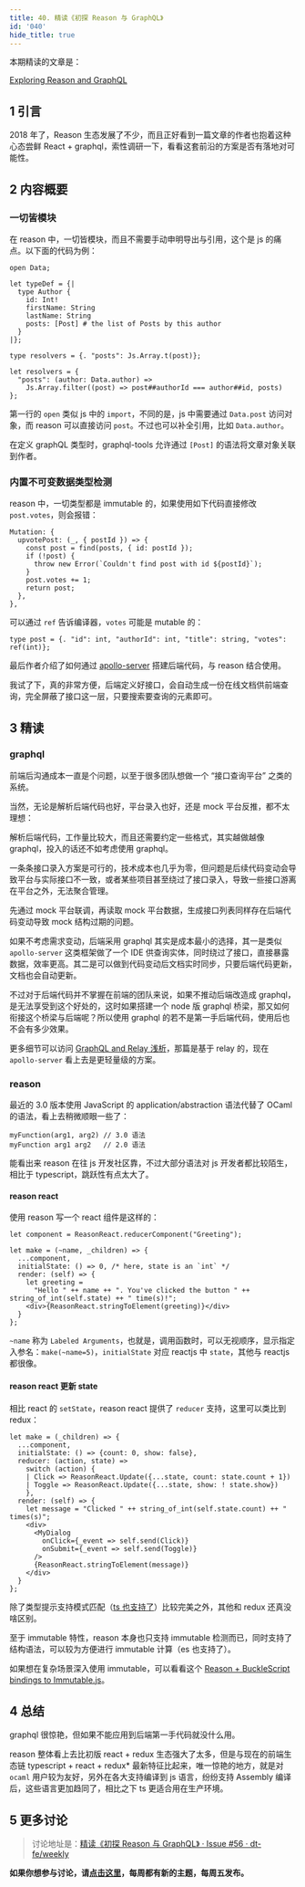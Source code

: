 ```yaml
---
title: 40. 精读《初探 Reason 与 GraphQL》
id: '040'
hide_title: true
---
```


本期精读的文章是：

[Exploring Reason and GraphQL](https://dev-blog.apollodata.com/exploring-reason-and-graphql-ff877df60d2a)

## 1 引言

2018 年了，Reason 生态发展了不少，而且正好看到一篇文章的作者也抱着这种心态尝鲜 React + graphql，索性调研一下，看看这套前沿的方案是否有落地对可能性。

## 2 内容概要

### 一切皆模块

在 reason 中，一切皆模块，而且不需要手动申明导出与引用，这个是 js 的痛点。以下面的代码为例：

```reason
open Data;

let typeDef = {|
  type Author {
    id: Int!
    firstName: String
    lastName: String
    posts: [Post] # the list of Posts by this author
  }
|};

type resolvers = {. "posts": Js.Array.t(post)};

let resolvers = {
  "posts": (author: Data.author) =>
    Js.Array.filter((post) => post##authorId === author##id, posts)
};
```

第一行的 `open` 类似 js 中的 `import`，不同的是，js 中需要通过 `Data.post` 访问对象，而 reason 可以直接访问 `post`。不过也可以补全引用，比如 `Data.author`。

在定义 graphQL 类型时，graphql-tools 允许通过 `[Post]` 的语法将文章对象关联到作者。

### 内置不可变数据类型检测

reason 中，一切类型都是 immutable 的，如果使用如下代码直接修改 `post.votes`，则会报错：

```reason
Mutation: {
  upvotePost: (_, { postId }) => {
    const post = find(posts, { id: postId });
    if (!post) {
      throw new Error(`Couldn't find post with id ${postId}`);
    }
    post.votes += 1;
    return post;
  },
},
```

可以通过 `ref` 告诉编译器，`votes` 可能是 mutable 的：

```reason
type post = {. "id": int, "authorId": int, "title": string, "votes": ref(int)};
```

最后作者介绍了如何通过 [apollo-server](https://www.apollographql.com/docs/apollo-server/example.html) 搭建后端代码，与 reason 结合使用。

我试了下，真的非常方便，后端定义好接口，会自动生成一份在线文档供前端查询，完全屏蔽了接口这一层，只要搜索要查询的元素即可。

## 3 精读

### graphql

前端后沟通成本一直是个问题，以至于很多团队想做一个 “接口查询平台” 之类的系统。

当然，无论是解析后端代码也好，平台录入也好，还是 mock 平台反推，都不太理想：

解析后端代码，工作量比较大，而且还需要约定一些格式，其实越做越像 graphql，投入的话还不如考虑使用 graphql。

一条条接口录入方案是可行的，技术成本也几乎为零，但问题是后续代码变动会导致平台与实际接口不一致，或者某些项目甚至绕过了接口录入，导致一些接口游离在平台之外，无法聚合管理。

先通过 mock 平台联调，再读取 mock 平台数据，生成接口列表同样存在后端代码变动导致 mock 结构过期的问题。

如果不考虑需求变动，后端采用 graphql 其实是成本最小的选择，其一是类似 `apollo-server` 这类框架做了一个 IDE 供查询实体，同时绕过了接口，直接暴露数据，效率更高。其二是可以做到代码变动后文档实时同步，只要后端代码更新，文档也会自动更新。

不过对于后端代码并不掌握在前端的团队来说，如果不推动后端改造成 graphql，是无法享受到这个好处的，这时如果搭建一个 node 版 graphql 桥梁，那又如何衔接这个桥梁与后端呢？所以使用 graphql 的若不是第一手后端代码，使用后也不会有多少效果。

更多细节可以访问 [GraphQL and Relay 浅析](https://zhuanlan.zhihu.com/p/20638731)，那篇是基于 relay 的，现在 `apollo-server` 看上去是更轻量级的方案。

### reason

最近的 3.0 版本使用 JavaScript 的 application/abstraction 语法代替了 OCaml 的语法，看上去稍微顺眼一些了：

```reason
myFunction(arg1, arg2) // 3.0 语法
myFunction arg1 arg2   // 2.0 语法
```

能看出来 reason 在往 js 开发社区靠，不过大部分语法对 js 开发者都比较陌生，相比于 typescript，跳跃性有点太大了。

#### reason react

使用 reason 写一个 react 组件是这样的：

```reason
let component = ReasonReact.reducerComponent("Greeting");

let make = (~name, _children) => {
  ...component,
  initialState: () => 0, /* here, state is an `int` */
  render: (self) => {
    let greeting =
      "Hello " ++ name ++ ". You've clicked the button " ++ string_of_int(self.state) ++ " time(s)!";
    <div>{ReasonReact.stringToElement(greeting)}</div>
  }
};
```

`~name` 称为 `Labeled Arguments`，也就是，调用函数时，可以无视顺序，显示指定入参名：`make(~name=5)`，`initialState` 对应 reactjs 中 `state`，其他与 reactjs 都很像。

#### reason react 更新 state

相比 react 的 `setState`，reason react 提供了 `reducer` 支持，这里可以类比到 redux：

```reason
let make = (_children) => {
  ...component,
  initialState: () => {count: 0, show: false},
  reducer: (action, state) =>
    switch (action) {
    | Click => ReasonReact.Update({...state, count: state.count + 1})
    | Toggle => ReasonReact.Update({...state, show: ! state.show})
    },
  render: (self) => {
    let message = "Clicked " ++ string_of_int(self.state.count) ++ " times(s)";
    <div>
      <MyDialog
        onClick={_event => self.send(Click)}
        onSubmit={_event => self.send(Toggle)}
      />
      {ReasonReact.stringToElement(message)}
    </div>
  }
};
```

除了类型提示支持模式匹配（[ts 也支持了](https://zhuanlan.zhihu.com/p/32112508)）比较完美之外，其他和 redux 还真没啥区别。

至于 immutable 特性，reason 本身也只支持 immutable 检测而已，同时支持了结构语法，可以较为方便进行 immutable 计算（es 也支持了）。

如果想在复杂场景深入使用 immutable，可以看看这个 [Reason + BuckleScript bindings to Immutable.js](https://github.com/reasonml-community/bs-immutablejs)。

## 4 总结

graphql 很惊艳，但如果不能应用到后端第一手代码就没什么用。

reason 整体看上去比初版 react + redux 生态强大了太多，但是与现在的前端生态链 typescript + react + redux* 最新特征比起来，唯一惊艳的地方，就是对 `ocaml` 用户较为友好，另外在各大支持编译到 js 语言，纷纷支持 Assembly 编译后，这些语言更加趋同了，相比之下 ts 更适合用在生产环境。

## 5 更多讨论

> 讨论地址是：[精读《初探 Reason 与 GraphQL》 · Issue #56 · dt-fe/weekly](https://github.com/dt-fe/weekly/issues/56)

**如果你想参与讨论，请[点击这里](https://github.com/dt-fe/weekly)，每周都有新的主题，每周五发布。**
